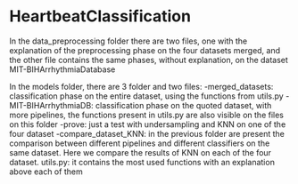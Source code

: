 # HeartbeatClassification

In the data_preprocessing folder there are two files, one with the explanation of the preprocessing phase on the four datasets merged, and the other file contains the same phases, without explanation, on the dataset MIT-BIHArrhythmiaDatabase

In the models folder, there are 3 folder and two files: 
                                                      -merged_datasets: classification phase on the entire dataset, using the functions from utils.py
                                                      -MIT-BIHArrhythmiaDB: classification phase on the quoted dataset, with more pipelines, the functions present in                                                                                 utils.py are also visible on the files on this folder
                                                      -prove: just a test with undersampling and KNN on one of the four dataset
                                                      -compare_dataset_KNN: in the previous folder are present the comparison between different pipelines and different                                                                               classifiers on the same dataset. Here we compare the results of KNN on each of the four                                                                                   dataset.
                                                      utils.py: it contains the most used functions with an explanation above each of them
